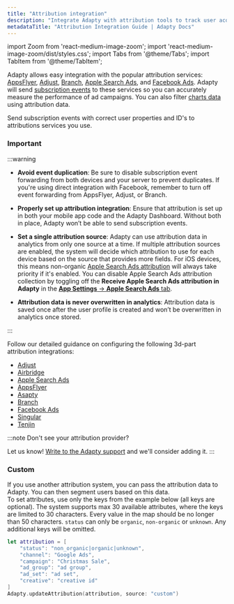 ```yaml
---
title: "Attribution integration"
description: "Integrate Adapty with attribution tools to track user acquisition and LTV."
metadataTitle: "Attribution Integration Guide | Adapty Docs"
---
```


import Zoom from 'react-medium-image-zoom';
import 'react-medium-image-zoom/dist/styles.css';
import Tabs from '@theme/Tabs';
import TabItem from '@theme/TabItem'; 

Adapty allows easy integration with the popular attribution services: [AppsFlyer](appsflyer), [Adjust](adjust), [Branch](branch), [Apple Search Ads](apple-search-ads), and [Facebook Ads](facebook-ads). Adapty will send [subscription events](events) to these services so you can accurately measure the performance of ad campaigns. You can also filter [charts data](analytics-charts) using attribution data.

Send subscription events with correct user properties and ID's to attributions services you use.

### Important

:::warning

- **Avoid event duplication**: Be sure to disable subscription event forwarding from both devices and your server to prevent duplicates. If you're using direct integration with Facebook, remember to turn off event forwarding from AppsFlyer, Adjust, or Branch.

- **Properly set up attribution integration**: Ensure that attribution is set up in both your mobile app code and the Adapty Dashboard. Without both in place, Adapty won’t be able to send subscription events.
- **Set a single attribution source**: Adapty can use attribution data in analytics from only one source at a time. If multiple attribution sources are enabled, the system will decide which attribution to use for each device based on the source that provides more fields. 
  For iOS devices, this means non-organic [Apple Search Ads attribution](apple-search-ads) will always take priority if it's enabled. You can disable Apple Search Ads attribution collection by toggling off the **Receive Apple Search Ads attribution in Adapty** in the [**App Settings** -> **Apple Search Ads** tab](https://app.adapty.io/settings/apple-search-ads). 
- **Attribution data is never overwritten in analytics**: Attribution data is saved once after the user profile is created and won’t be overwritten in analytics once stored.

:::

Follow our detailed guidance on configuring the following 3d-part attribution integrations:

- [Adjust](adjust)
- [Airbridge](airbridge)
- [Apple Search Ads](apple-search-ads)
- [AppsFlyer](appsflyer)
- [Asapty](asapty)
- [Branch](branch)
- [Facebook Ads](facebook-ads)
- [Singular](singular)
- [Tenjin](tenjin)

:::note
Don't see your attribution provider?

Let us know! [Write to the Adapty support](mailto:support@adapty.io) and we'll consider adding it.
:::

<!--

### Setting attribution data

To set attribution data for the profile, use `.updateAttribution()` method:

<Tabs groupId="current-os" queryString>
<TabItem value="swift" label="Swift" default>
```swift showLineNumbers
Adapty.updateAttribution("<attribution>", source: "<source>", networkUserId: "<networkUserId>") { error in
    if error == nil {
        // succesfull attribution update
    }
}
```
</TabItem>
<TabItem value="kotlin" label="Kotlin" default>
```kotlin showLineNumbers
Adapty.updateAttribution("<attribution>", "<source>", "<networkUserId>") { error ->
    if (error == null) {
        // succesfull attribution update
    }
}
```
</TabItem>
<TabItem value="java" label="Java" default>
```java showLineNumbers
Adapty.updateAttribution("<attribution>", "<source>", "<networkUserId>", error -> {
    if (error == null) {
        // succesfull attribution update
    }
});
```
</TabItem>
<TabItem value="flutter" label="Flutter" default>
```javascript showLineNumbers
try {
  await Adapty().updateAttribution("<attribution>", source: "<source>", networkUserId: "<networkUserId>");
} on AdaptyError catch (adaptyError) {
  // handle the error
} catch (e) {
}
```
</TabItem>
<TabItem value="unity" label="Unity" default>
```csharp showLineNumbers
Adapty.UpdateAttribution("<attributions>", source, "<networkUserId>", (error) => {
    if (error != null) {
        // handle the error
    }
  
        // succesfull attribution update
});
```
</TabItem>
<TabItem value="rn" label="React Native (TS)" default>
```typescript showLineNumbers
// Optionally import enum to JavaScript
import { AttributionSource } from 'react-native-adapty';

const attribution = { /* ... */ };
try {
    await adapty.updateAttribution(
        attribution,
        AttributionSource.Branch, // or just 'branch'
        'networkUserId'
    );
    // succesfull attribution update
} catch (error) {
    // handle `AdaptyError`
}
```
</TabItem>
</Tabs>

**Request parameteres:**

- **Attribution** (required): a dictionary containing attribution (conversion) data.

- **Source** (required): a source of attribution. The allowed values are:
  - `.appsflyer`
  - `.adjust`
  - `.branch`
  - `.custom`

- **Network user Id** (optional): a string profile's identifier from the attribution service.

### AppsFlyer

:::warning
iOS SDK

To set attribution from AppsFlyer, pass the attribution you receive from the delegate method of AppsFlyer iOS SDK. Don't forget to set `networkUserId`. You should also configure [AppsFlyer integration](appsflyer) in Adapty Dashboard.
:::

:::warning
In this case, it is mandatory to pass the `networkUserId` parameter.
:::

<Tabs groupId="current-os" queryString>
<TabItem value="swift" label="Swift" default>
```swift showLineNumbers
// Find your implementation of AppsFlyerLibDelegate 
// and update onConversionDataSuccess method:
func onConversionDataSuccess(_ installData: [AnyHashable : Any]) {
    // It's important to include the network user ID
    Adapty.updateAttribution(installData, source: .appsflyer, networkUserId: AppsFlyerLib.shared().getAppsFlyerUID())
}
```
</TabItem>
<TabItem value="kotlin" label="Kotlin" default>
```kotlin showLineNumbers
val conversionListener: AppsFlyerConversionListener = object : AppsFlyerConversionListener {
    override fun onConversionDataSuccess(conversionData: Map<String, Any>) {
        // It's important to include the network user ID
        Adapty.updateAttribution(
            conversionData,
            AdaptyAttributionSource.APPSFLYER,
            AppsFlyerLib.getInstance().getAppsFlyerUID(context)
        ) { error ->
            if (error != null) {
                //handle error
            }
        }
    }
}
```
</TabItem>
<TabItem value="java" label="Java" default>
```java showLineNumbers
AppsFlyerConversionListener conversionListener = new AppsFlyerConversionListener() {
    @Override
    public void onConversionDataSuccess(Map<String, Object> conversionData) {
        // It's important to include the network user ID
        Adapty.updateAttribution(
                conversionData,
                AdaptyAttributionSource.APPSFLYER,
                AppsFlyerLib.getInstance().getAppsFlyerUID(context),
                error -> {
                    if (error != null) {
                        //handle error
                    }
                }
        );
    }
};
```
</TabItem>
<TabItem value="flutter" label="Flutter" default>
```javascript showLineNumbers
@override
Future<bool> initialize() async {
    appsflyerSdk.onInstallConversionData((data) {
      try {
        await Adapty().updateAttribution(data, 
                                         source: AdaptyAttributionSource.appsflyer, 
                                         networkUserId: await appsflyerSdk.getAppsFlyerUID());
      } on AdaptyError catch (adaptyError) {
          // handle the error
      } catch (e) {
      }        
    });

    await appsflyerSdk.initSdk(
        registerConversionDataCallback: true,
        registerOnAppOpenAttributionCallback: true,
        registerOnDeepLinkingCallback: true
    );

    return Future<bool>.value(true);
}
```
</TabItem>
</Tabs>

### Adjust

:::warning
iOS SDK

To set attribution from Adjust, pass the attribution you receive from the delegate method of Adjust iOS SDK. You should also configure [Adjust integration](adjust) in Adapty Dashboard.
:::

<Tabs groupId="current-os" queryString>
<TabItem value="swift" label="Swift" default>
```swift showLineNumbers
// Find your implementation of AdjustDelegate 
// and update adjustAttributionChanged method:
func adjustAttributionChanged(_ attribution: ADJAttribution?) {
    if let attribution = attribution?.dictionary() {
        Adapty.updateAttribution(attribution, source: .adjust)
    }
}
```
</TabItem>
<TabItem value="kotlin" label="Kotlin" default>
```kotlin showLineNumbers
adjustConfig.setOnAttributionChangedListener { attribution ->
    attribution?.let { attribution ->
        Adapty.updateAttribution(attribution, AdaptyAttributionSource.ADJUST) { error ->
            if (error != null) {
                //handle error
            }
        }
    }
}
```
</TabItem>
<TabItem value="java" label="Java" default>
```java showLineNumbers
adjustConfig.setOnAttributionChangedListener(attribution -> {
    if (attribution != null) {
        Adapty.updateAttribution(attribution, AdaptyAttributionSource.ADJUST, error -> {
            if (error != null) {
                //handle error
            }
        });
    }
});
```
</TabItem>
</Tabs>




### Branch

:::warning
iOS SDK

To connect Branch user and Adapty user, make sure you set your `customerUserId` as Branch Identity Id. If you prefer to not use `customerUserId` in Branch, set `networkUserId` param in `.updateAttribution()` method to specify the Branch user Id.
:::

<Tabs groupId="current-os" queryString>
<TabItem value="swift" label="Swift" default>
```swift showLineNumbers
// Pass the attribution you receive from the initializing method of Branch iOS SDK to Adapty.
Branch.getInstance().initSession(launchOptions: launchOptions) { (data, error) in
    if let data = data {
        Adapty.updateAttribution(data, source: .branch)
    }
}
```
</TabItem>
<TabItem value="kotlin" label="Kotlin" default>
```kotlin showLineNumbers
object branchListener : Branch.BranchReferralInitListener {
    override fun onInitFinished(referringParams: JSONObject?, error: BranchError?) {
        referringParams?.let { data ->
            Adapty.updateAttribution(data, AdaptyAttributionSource.BRANCH) { error ->
                if (error != null) {
                    //handle error
                }
            }
        }
    }
}
```
</TabItem>
<TabItem value="java" label="Java" default>
```java showLineNumbers
Branch.BranchReferralInitListener branchListener = (data, e) -> {
    if (data != null) {
        Adapty.updateAttribution(data, AdaptyAttributionSource.BRANCH, error -> {
            if (error != null) {
                //handle error
            }
        });
    }
};
```
</TabItem>
</Tabs>




:::note
You should also configure [Branch integration](branch) in Adapty Dashboard.
:::

### Apple Search Ads

Adapty can automatically collect Apple Search Ad attribution data. All you need is to add `AdaptyAppleSearchAdsAttributionCollectionEnabled` to the app’s `Info.plist` file and set it to `YES` (boolean value).

### Facebook Ads

Because of iOS IDFA changes in iOS 14.5, if you use Facebook integration, make sure you send [`facebookAnonymousId`](https://developers.facebook.com/docs/reference/iossdk/current/FBSDKCoreKit/classes/fbsdkappevents.html/) to Adapty via [`.updateProfile()`](setting-user-attributes) method. It allows Facebook to handle events if IDFA is not available. You should also configure [Facebook Ads](facebook-ads) in Adapty Dashboard.

<Tabs groupId="current-os" queryString>
<TabItem value="swift" label="Swift" default>
```swift showLineNumbers
let builder = ProfileParameterBuilder()
    .with(facebookAnonymousId: FBSDKCoreKit.AppEvents.anonymousID)

Adapty.updateProfile(parameters: builder.build()) { error in
    if error == nil {
        // successful update
    }
}
```
</TabItem>
<TabItem value="kotlin" label="Kotlin" default>
```kotlin showLineNumbers
val builder = AdaptyProfileParameters.Builder()
    .withFacebookAnonymousId(AppEventsLogger.getAnonymousAppDeviceGUID(context))
  
Adapty.updateProfile(builder.build()) { error ->
    if (error == null) {
        // successful update
    }
}
```
</TabItem>
<TabItem value="java" label="Java" default>
```java showLineNumbers
AdaptyProfileParameters.Builder builder = new AdaptyProfileParameters.Builder()
        .withFacebookAnonymousId(AppEventsLogger.getAnonymousAppDeviceGUID(context));

Adapty.updateProfile(builder.build(), error -> {
    if (error == null) {
        // successful update
    }
});
```
</TabItem>
</Tabs>

-->


### Custom

If you use another attribution system, you can pass the attribution data to Adapty. You can then segment users based on this data.  
To set attributes, use only the keys from the example below (all keys are optional). The system supports max 30 available attributes, where the keys are limited to 30 characters. Every value in the map should be no longer than 50 characters. `status` can only be `organic`, `non-organic` or `unknown`. Any additional keys will be omitted. 

```swift showLineNumbers title="Swift"
let attribution = [
    "status": "non_organic|organic|unknown",
    "channel": "Google Ads",
    "campaign": "Christmas Sale",
    "ad_group": "ad group",
    "ad_set": "ad set",
    "creative": "creative id"
]
Adapty.updateAttribution(attribution, source: "custom")
```